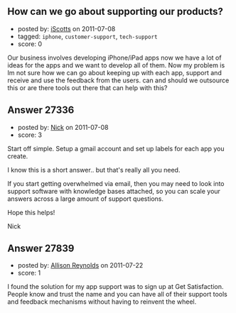 ## How can we go about supporting our products?

- posted by: [iScotts](https://stackexchange.com/users/-1/10904-iscotts) on 2011-07-08
- tagged: `iphone`, `customer-support`, `tech-support`
- score: 0

Our business involves developing iPhone/iPad apps now we have a lot of ideas for the apps and we want to develop all of them. Now my problem is Im not sure how we can go about keeping up with each app, support and receive and use the feedback from the users. can and should we outsource this or are there tools out there that can help with this?


## Answer 27336

- posted by: [Nick](https://stackexchange.com/users/-1/11858-nick) on 2011-07-08
- score: 3

Start off simple. Setup a gmail account and set up labels for each app you create. 

I know this is a short answer.. but that's really all you need. 

If you start getting overwhelmed via email, then you may need to look into support software with knowledge bases attached, so you can scale your answers across a large amount of support questions.

Hope this helps!

Nick


## Answer 27839

- posted by: [Allison Reynolds](https://stackexchange.com/users/-1/12157-allison-reynolds) on 2011-07-22
- score: 1

I found the solution for my app support was to sign up at Get Satisfaction. People know and trust the name and you can have all of their support tools and feedback mechanisms without having to reinvent the wheel.


## Answer 27882

- posted by: [Bryan Marble](https://stackexchange.com/users/-1/4228-bryan-marble) on 2011-07-22
- score: 1

Agreed with the previous posters.  Build the app and focus on simple user experience.  If you put the work in in the beginning, you'll need less support.  As for getting feedback, I've had really good success with Uservoice.  I set up a uservoice page under feedback.myapplication.com and it's been great for collecting, categorizing, and responding to feedback.



---

All content is licensed under the [CC BY-SA 3.0 license](https://creativecommons.org/licenses/by-sa/3.0/).
